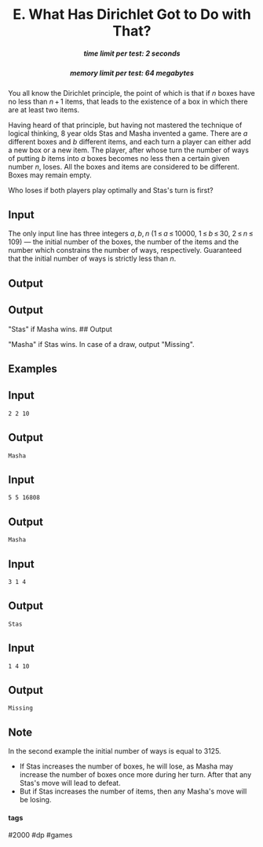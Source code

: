 <h1 style='text-align: center;'> E. What Has Dirichlet Got to Do with That?</h1>

<h5 style='text-align: center;'>time limit per test: 2 seconds</h5>
<h5 style='text-align: center;'>memory limit per test: 64 megabytes</h5>

You all know the Dirichlet principle, the point of which is that if *n* boxes have no less than *n* + 1 items, that leads to the existence of a box in which there are at least two items.

Having heard of that principle, but having not mastered the technique of logical thinking, 8 year olds Stas and Masha invented a game. There are *a* different boxes and *b* different items, and each turn a player can either add a new box or a new item. The player, after whose turn the number of ways of putting *b* items into *a* boxes becomes no less then a certain given number *n*, loses. All the boxes and items are considered to be different. Boxes may remain empty.

Who loses if both players play optimally and Stas's turn is first?

## Input

The only input line has three integers *a*, *b*, *n* (1 ≤ *a* ≤ 10000, 1 ≤ *b* ≤ 30, 2 ≤ *n* ≤ 109) — the initial number of the boxes, the number of the items and the number which constrains the number of ways, respectively. Guaranteed that the initial number of ways is strictly less than *n*.

## Output

## Output

 "Stas" if Masha wins. ## Output

 "Masha" if Stas wins. In case of a draw, output "Missing".

## Examples

## Input


```
2 2 10  

```
## Output


```
Masha  

```
## Input


```
5 5 16808  

```
## Output


```
Masha  

```
## Input


```
3 1 4  

```
## Output


```
Stas  

```
## Input


```
1 4 10  

```
## Output


```
Missing  

```
## Note

In the second example the initial number of ways is equal to 3125. 

* If Stas increases the number of boxes, he will lose, as Masha may increase the number of boxes once more during her turn. After that any Stas's move will lead to defeat.
* But if Stas increases the number of items, then any Masha's move will be losing.


#### tags 

#2000 #dp #games 